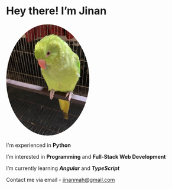 # Hey there! I’m Jinan

<img src="titin.jpg" alt="Parrot-Pet: TItin" height="300" style="border-radius: 50%">

 I'm experienced in **Python**

 I’m interested in **Programming** and **Full-Stack Web Development**
 
 I’m currently learning ***Angular*** and ***TypeScript***
 
 Contact me via email - jinanmah@gmail.com
